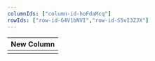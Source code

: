```yaml
---
columnIds: ["column-id-hoFdaMcq"]
rowIds: ["row-id-G4V1bNVI","row-id-S5vI3ZJX"]
---
```


| New Column |
| -------- |
|          |